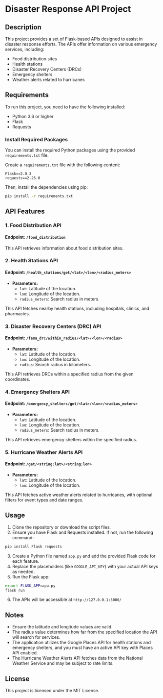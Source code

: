 # Disaster Response API Project

## Description
This project provides a set of Flask-based APIs designed to assist in disaster response efforts. The APIs offer information on various emergency services, including:

- Food distribution sites
- Health stations
- Disaster Recovery Centers (DRCs)
- Emergency shelters
- Weather alerts related to hurricanes

## Requirements
To run this project, you need to have the following installed:

- Python 3.6 or higher
- Flask
- Requests

### Install Required Packages
You can install the required Python packages using the provided `requirements.txt` file.

Create a `requirements.txt` file with the following content:

```
Flask==2.0.3
requests==2.26.0
```

Then, install the dependencies using pip:

```bash
pip install -r requirements.txt
```

## API Features

### 1. Food Distribution API
#### Endpoint: `/food_distribution`
This API retrieves information about food distribution sites.

### 2. Health Stations API
#### Endpoint: `/health_stations/get/<lat>/<lon>/<radius_meters>`
- **Parameters:**
    - `lat`: Latitude of the location.
    - `lon`: Longitude of the location.
    - `radius_meters`: Search radius in meters.

This API fetches nearby health stations, including hospitals, clinics, and pharmacies.

### 3. Disaster Recovery Centers (DRC) API
#### Endpoint: `/fema_drc/within_radius/<lat>/<lon>/<radius>`
- **Parameters:**
    - `lat`: Latitude of the location.
    - `lon`: Longitude of the location.
    - `radius`: Search radius in kilometers.

This API retrieves DRCs within a specified radius from the given coordinates.

### 4. Emergency Shelters API
#### Endpoint: `/emergency_shelters/get/<lat>/<lon>/<radius_meters>`
- **Parameters:**
    - `lat`: Latitude of the location.
    - `lon`: Longitude of the location.
    - `radius_meters`: Search radius in meters.

This API retrieves emergency shelters within the specified radius.

### 5. Hurricane Weather Alerts API
#### Endpoint: `/get/<string:lat>/<string:lon>`
- **Parameters:**
    - `lat`: Latitude of the location.
    - `lon`: Longitude of the location.

This API fetches active weather alerts related to hurricanes, with optional filters for event types and date ranges.

## Usage
1. Clone the repository or download the script files.
2. Ensure you have Flask and Requests installed. If not, run the following command:

```bash
pip install Flask requests
```

3. Create a Python file named `app.py` and add the provided Flask code for each feature.
4. Replace the placeholders (like `GOOGLE_API_KEY`) with your actual API keys as needed.
5. Run the Flask app:

```bash
export FLASK_APP=app.py
flask run
```

6. The APIs will be accessible at `http://127.0.0.1:5000/`

## Notes
- Ensure the latitude and longitude values are valid.
- The radius value determines how far from the specified location the API will search for services.
- The application utilizes the Google Places API for health stations and emergency shelters, and you must have an active API key with Places API enabled.
- The Hurricane Weather Alerts API fetches data from the National Weather Service and may be subject to rate limits.

## License
This project is licensed under the MIT License.